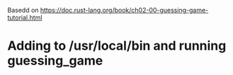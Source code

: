 Basedd on https://doc.rust-lang.org/book/ch02-00-guessing-game-tutorial.html

# Adding to /usr/local/bin and running guessing_game

